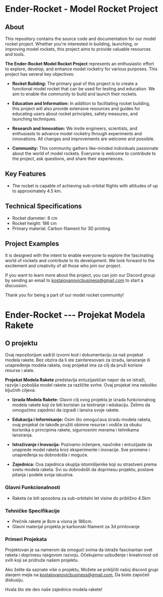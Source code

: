 # Ender-Rocket - Model Rocket Project


## About

This repository contains the source code and documentation for our model rocket project. Whether you're interested in building, launching, or improving model rockets, this project aims to provide valuable resources and tools.

**The Ender-Rocket Model Rocket Project** represents an enthusiastic effort to explore, develop, and enhance model rocketry for various purposes. This project has several key objectives:

- **Rocket Building:** The primary goal of this project is to create a functional model rocket that can be used for testing and education. We aim to enable the community to build and launch their rockets.

- **Education and Information:** In addition to facilitating rocket building, this project will also provide extensive resources and guides for educating users about rocket principles, safety measures, and launching techniques.

- **Research and Innovation:** We invite engineers, scientists, and enthusiasts to advance model rocketry through experiments and innovations. All changes and improvements are welcome and possible.

- **Community:** This community gathers like-minded individuals passionate about the world of model rockets. Everyone is welcome to contribute to the project, ask questions, and share their experiences.

## Key Features

- The rocket is capable of achieving sub-orbital flights with altitudes of up to approximately 4.5 km.

## Technical Specifications

- Rocket diameter: 8 cm
- Rocket height: 186 cm
- Primary material: Carbon filament for 3D printing

## Project Examples

It is designed with the intent to enable everyone to explore the fascinating world of rockets and contribute to its development. We look forward to the excitement and creativity of all those who join our project.

If you want to learn more about the project, you can join our Discord group by sending an email to kostajovanovicbusiness@gmail.com to start a discussion.

Thank you for being a part of our model rocket community!






# Ender-Rocket --- Projekat Modela Rakete


## O projektu

Ovaj repozitorijum sadrži izvorni kod i dokumentaciju za naš projekat modela rakete. Bez obzira da li ste zainteresovani za izradu, lansiranje ili unapređenje modela raketa, ovaj projekat ima za cilj da pruži korisne resurse i alate.

**Projekat Modela Rakete** predstavlja entuzijastičan napor da se istraži, razvije i poboljša model rakete za različite svrhe. Ovaj projekat ima nekoliko ključnih ciljeva:

- **Izrada Modela Rakete:** Glavni cilj ovog projekta je izrada funkcionalnog modela rakete koji će biti koristan za testiranje i edukaciju. Želimo da omogućimo zajednici da izgradi i lansira svoje rakete.

- **Edukacija i Informisanje:** Osim što omogućava izradu modela raketa, ovaj projekat će takođe pružiti obimne resurse i vodiče za obuku korisnika o principima rakete, sigurnosnim merama i tehnikama lansiranja.

- **Istraživanje i Inovacija:** Pozivamo inženjere, naučnike i entuzijaste da unaprede model raketa kroz eksperimente i inovacije. Sve promene i unapređenja su dobrodošla i moguće.

- **Zajednica:** Ova zajednica okuplja istomišljenike koji su strastveni prema svetu modela raketa. Svi su dobrodošli da doprinesu projektu, postave pitanja i podele svoja iskustva.

### Glavni Funkcionalnosti

- Raketa će biti sposobna za sub-orbitalni let visine do približno 4.5km

### Tehničke Specifikacije

- Prečnik rakete je 8cm a visina je 186cm.
- Glavni materijal projekta je karbonski filament za 3d printovanje

### Primeri Projekata

Projektovan je sa namerom da omogući svima da istraže fascinantan svet raketa i doprinesu njegovom razvoju. Očekujemo uzbuđenje i kreativnost od svih koji se pridruže našem projektu.

Ako želite da saznate više o projektu, Možete se prikljčiti našoj discord grupi slanjem mejla na kostajovanovicbusiness@gmail.com, Da biste započeli diskusiju.

Hvala što ste deo naše zajednice modela rakete!
